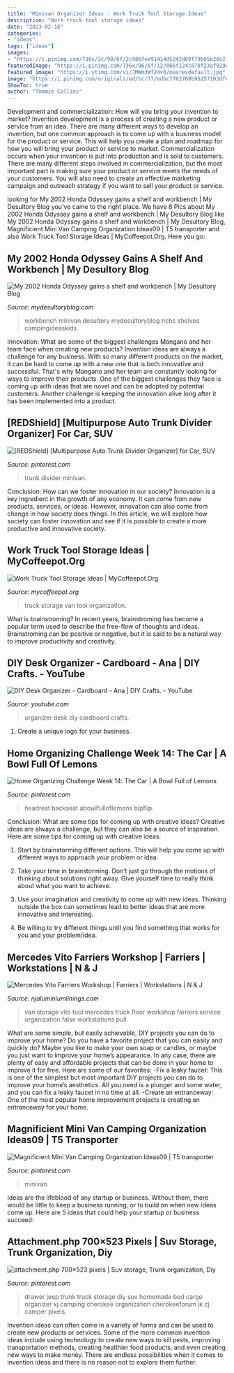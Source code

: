 ```yaml
---
title: "Minivan Organizer Ideas : Work Truck Tool Storage Ideas"
description: "Work truck tool storage ideas"
date: "2023-02-16"
categories:
- "ideas"
tags: ["ideas"]
images:
- "https://i.pinimg.com/736x/2c/98/6f/2c986fee91414d5242d89f79b05b20c2--auto-jeep-jeep-zj.jpg"
featuredImage: "https://i.pinimg.com/736x/06/6f/12/066f124c878f23af929d024ad9e3b175.jpg"
featured_image: "https://i.ytimg.com/vi/JMWm3Wf24v0/maxresdefault.jpg"
image: "https://i.pinimg.com/originals/ed/bc/77/edbc7762760b95257103df617d78afb3.jpg"
ShowToc: true
author: "Tommie Collins"
---
```



Development and commercialization: How will you bring your invention to market?
Invention development is a process of creating a new product or service from an idea. There are many different ways to develop an invention, but one common approach is to come up with a business model for the product or service. This will help you create a plan and roadmap for how you will bring your product or service to market.
 Commercialization occurs when your invention is put into production and is sold to customers. There are many different steps involved in commercialization, but the most important part is making sure your product or service meets the needs of your customers. You will also need to create an effective marketing campaign and outreach strategy if you want to sell your product or service.

	

		
looking for My 2002 Honda Odyssey gains a shelf and workbench | My Desultory Blog you've came to the right place. We have 8 Pics about My 2002 Honda Odyssey gains a shelf and workbench | My Desultory Blog like My 2002 Honda Odyssey gains a shelf and workbench | My Desultory Blog, Magnificient Mini Van Camping Organization Ideas09 | T5 transporter and also Work Truck Tool Storage Ideas | MyCoffeepot.Org. Here you go:
		
    
## My 2002 Honda Odyssey Gains A Shelf And Workbench | My Desultory Blog

<img loading=lazy src="http://mydesultoryblog.com/wp-content/uploads/wpid-Photo-20150720231023013.jpg" onerror="this.onerror=null;this.src='https://tse3.mm.bing.net/th?id=OIP.4zeIugxu9sYIrXRpYd28wQHaFb&amp;pid=15.1';" alt="My 2002 Honda Odyssey gains a shelf and workbench | My Desultory Blog">

_Source: mydesultoryblog.com_

>workbench minivan desultory mydesultoryblog richc shelves campingideaskids. 

	

Innovation: What are some of the biggest challenges Mangano and her team face when creating new products?
Invention ideas are always a challenge for any business. With so many different products on the market, it can be hard to come up with a new one that is both innovative and successful. That's why Mangano and her team are constantly looking for ways to improve their products. One of the biggest challenges they face is coming up with ideas that are novel and can be adopted by potential customers. Another challenge is keeping the innovation alive long after it has been implemented into a product.

    
## [REDShield] [Multipurpose Auto Trunk Divider Organizer] For Car, SUV

<img loading=lazy src="https://i.pinimg.com/originals/46/27/81/46278157aea8fcbd737dc1e9b677740b.jpg" onerror="this.onerror=null;this.src='https://tse4.mm.bing.net/th?id=OIP.wuXyc_f1dMAwMFdxtxb2ywAAAA&amp;pid=15.1';" alt="[REDShield] [Multipurpose Auto Trunk Divider Organizer] for Car, SUV">

_Source: pinterest.com_

>trunk divider minivan. 

	

Conclusion: How can we foster innovation in our society?
Innovation is a key ingredient in the growth of any economy. It can come from new products, services, or ideas. However, innovation can also come from change in how society does things. In this article, we will explore how society can foster innovation and see if it is possible to create a more productive and innovative society.

    
## Work Truck Tool Storage Ideas | MyCoffeepot.Org

<img loading=lazy src="https://i.pinimg.com/originals/6c/81/1a/6c811af09422911b3c44317718614b11.jpg" onerror="this.onerror=null;this.src='https://tse3.mm.bing.net/th?id=OIP.ifUi1p_lyyJWTO0sk0B5IwHaJf&amp;pid=15.1';" alt="Work Truck Tool Storage Ideas | MyCoffeepot.Org">

_Source: mycoffeepot.org_

>truck storage van tool organization. 

	

What is brainstroming?
In recent years, brainstroming has become a popular term used to describe the free-flow of thoughts and ideas. Brainstroming can be positive or negative, but it is said to be a natural way to improve productivity and creativity.

    
## DIY Desk Organizer - Cardboard - Ana | DIY Crafts. - YouTube

<img loading=lazy src="https://i.ytimg.com/vi/JMWm3Wf24v0/maxresdefault.jpg" onerror="this.onerror=null;this.src='https://tse4.mm.bing.net/th?id=OIP.vTiIPI86dVUC2MKeZrpX7AHaEK&amp;pid=15.1';" alt="DIY Desk Organizer - Cardboard - Ana | DIY Crafts. - YouTube">

_Source: youtube.com_

>organizer desk diy cardboard crafts. 

	

1. Create a unique logo for your business.

    
## Home Organizing Challenge Week 14: The Car | A Bowl Full Of Lemons

<img loading=lazy src="https://i.pinimg.com/originals/ed/bc/77/edbc7762760b95257103df617d78afb3.jpg" onerror="this.onerror=null;this.src='https://tse3.mm.bing.net/th?id=OIP.rtCowoubHGXDgF0Q7P1crQAAAA&amp;pid=15.1';" alt="Home Organizing Challenge Week 14: The Car | A Bowl Full of Lemons">

_Source: pinterest.com_

>headrest backseat abowlfulloflemons bipflip. 

	

Conclusion: What are some tips for coming up with creative ideas?
Creative ideas are always a challenge, but they can also be a source of inspiration. Here are some tips for coming up with creative ideas:
1. Start by brainstorming different options. This will help you come up with different ways to approach your problem or idea.

2. Take your time in brainstorming. Don’t just go through the motions of thinking about solutions right away. Give yourself time to really think about what you want to achieve.

3. Use your imagination and creativity to come up with new ideas. Thinking outside the box can sometimes lead to better ideas that are more innovative and interesting.

4. Be willing to try different things until you find something that works for you and your problem/idea.

    
## Mercedes Vito Farriers Workshop | Farriers | Workstations | N &amp; J

<img loading=lazy src="https://www.njaluminiumlinings.com/images/D/anvil-drawer-vito-van-lg.jpg" onerror="this.onerror=null;this.src='https://tse4.mm.bing.net/th?id=OIP.i2ffrBns7ocwByr2kFrMzQHaFq&amp;pid=15.1';" alt="Mercedes Vito Farriers Workshop | Farriers | Workstations | N &amp; J">

_Source: njaluminiumlinings.com_

>van storage vito tool mercedes truck floor workshop farriers service organization false workstations pull. 

	

What are some simple, but easily achievable, DIY projects you can do to improve your home?
Do you have a favorite project that you can easily and quickly do? Maybe you like to make your own soap or candles, or maybe you just want to improve your home’s appearance. In any case, there are plenty of easy and affordable projects that can be done in your home to improve it for free. Here are some of our favorites: 
-Fix a leaky faucet: This is one of the simplest but most important DIY projects you can do to improve your home’s aesthetics. All you need is a plunger and some water, and you can fix a leaky faucet in no time at all. 
-Create an entranceway: One of the most popular home improvement projects is creating an entranceway for your home.

    
## Magnificient Mini Van Camping Organization Ideas09 | T5 Transporter

<img loading=lazy src="https://i.pinimg.com/736x/06/6f/12/066f124c878f23af929d024ad9e3b175.jpg" onerror="this.onerror=null;this.src='https://tse1.mm.bing.net/th?id=OIP.Ck4e4jRG4AjylKYG_CnByQHaJ4&amp;pid=15.1';" alt="Magnificient Mini Van Camping Organization Ideas09 | T5 transporter">

_Source: pinterest.com_

>minivan. 

	

Ideas are the lifeblood of any startup or business. Without them, there would be little to keep a business running, or to build on when new ideas come up. Here are 5 ideas that could help your startup or business succeed:

    
## Attachment.php 700×523 Pixels | Suv Storage, Trunk Organization, Diy

<img loading=lazy src="https://i.pinimg.com/736x/2c/98/6f/2c986fee91414d5242d89f79b05b20c2--auto-jeep-jeep-zj.jpg" onerror="this.onerror=null;this.src='https://tse3.mm.bing.net/th?id=OIP.gfH5XYR6aDOvMS5oAHlBvwHaFi&amp;pid=15.1';" alt="attachment.php 700×523 pixels | Suv storage, Trunk organization, Diy">

_Source: pinterest.com_

>drawer jeep trunk truck storage diy suv homemade bed cargo organizer xj camping cherokee organization cherokeeforum jk zj camper pixels. 

	

Invention ideas can often come in a variety of forms and can be used to create new products or services. Some of the more common invention ideas include using technology to create new ways to kill pests, improving transportation methods, creating healthier food products, and even creating new ways to make money. There are endless possibilities when it comes to invention ideas and there is no reason not to explore them further.

